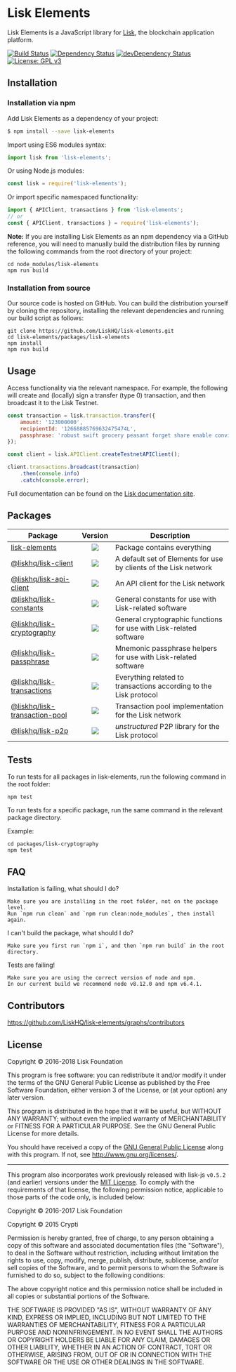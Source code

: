 # Lisk Elements

Lisk Elements is a JavaScript library for [Lisk][Lisk Core GitHub], the blockchain application platform.

[![Build Status](https://jenkins.lisk.io/buildStatus/icon?job=lisk-elements/development)](https://jenkins.lisk.io/job/lisk-elements/job/development/)
<a href="https://david-dm.org/LiskHQ/lisk-elements"><img src="https://david-dm.org/LiskHQ/lisk-elements.svg" alt="Dependency Status"></a>
<a href="https://david-dm.org/LiskHQ/lisk-elements/?type=dev"><img src="https://david-dm.org/LiskHQ/lisk-elements/dev-status.svg" alt="devDependency Status"></a>
[![License: GPL v3](https://img.shields.io/badge/License-GPL%20v3-blue.svg)](http://www.gnu.org/licenses/gpl-3.0)

## Installation

### Installation via npm

Add Lisk Elements as a dependency of your project:

```sh
$ npm install --save lisk-elements
```

Import using ES6 modules syntax:

```js
import lisk from 'lisk-elements';
```

Or using Node.js modules:

```js
const lisk = require('lisk-elements');
```

Or import specific namespaced functionality:

```js
import { APIClient, transactions } from 'lisk-elements';
// or
const { APIClient, transactions } = require('lisk-elements');
```

**Note:** If you are installing Lisk Elements as an npm dependency via a GitHub reference, you will need to manually build the distribution files by running the following commands from the root directory of your project:

```
cd node_modules/lisk-elements
npm run build
```

### Installation from source

Our source code is hosted on GitHub. You can build the distribution yourself by cloning the repository, installing the relevant dependencies and running our build script as follows:

```
git clone https://github.com/LiskHQ/lisk-elements.git
cd lisk-elements/packages/lisk-elements
npm install
npm run build
```

## Usage

Access functionality via the relevant namespace. For example, the following will create and (locally) sign a transfer (type 0) transaction, and then broadcast it to the Lisk Testnet.

```js
const transaction = lisk.transaction.transfer({
	amount: '123000000',
	recipientId: '12668885769632475474L',
	passphrase: 'robust swift grocery peasant forget share enable convince deputy road keep cheap',
});

const client = lisk.APIClient.createTestnetAPIClient();

client.transactions.broadcast(transaction)
	.then(console.info)
	.catch(console.error);
```

Full documentation can be found on the [Lisk documentation site][].

## Packages

| Package                                                 |                                                      Version                                                      | Description                                                        |
| ------------------------------------------------------- | :---------------------------------------------------------------------------------------------------------------: | ------------------------------------------------------------------ |
| [lisk-elements](/packages/lisk-elements)                 |       [![](https://img.shields.io/badge/npm-v2.0.0-green.svg)](https://www.npmjs.com/package/lisk-elements)       | Package contains everything                                        |
| [@liskhq/lisk-client](/packages/lisk-client)             |    [![](https://img.shields.io/badge/npm-v2.0.0-green.svg)](https://www.npmjs.com/package/@liskhq/lisk-client)    | A default set of Elements for use by clients of the Lisk network   |
| [@liskhq/lisk-api-client](/packages/lisk-api-client)     |  [![](https://img.shields.io/badge/npm-v2.0.0-green.svg)](https://www.npmjs.com/package/@liskhq/lisk-api-client)  | An API client for the Lisk network                                 |
| [@liskhq/lisk-constants](/packages/lisk-constants)       |  [![](https://img.shields.io/badge/npm-v1.2.0-green.svg)](https://www.npmjs.com/package/@liskhq/lisk-constants)   | General constants for use with Lisk-related software               |
| [@liskhq/lisk-cryptography](/packages/lisk-cryptography) | [![](https://img.shields.io/badge/npm-v2.0.0-green.svg)](https://www.npmjs.com/package/@liskhq/lisk-cryptography) | General cryptographic functions for use with Lisk-related software |
| [@liskhq/lisk-passphrase](/packages/lisk-passphrase)     |  [![](https://img.shields.io/badge/npm-v2.0.0-green.svg)](https://www.npmjs.com/package/@liskhq/lisk-passphrase)  | Mnemonic passphrase helpers for use with Lisk-related software     |
| [@liskhq/lisk-transactions](/packages/lisk-transactions) | [![](https://img.shields.io/badge/npm-v2.1.0_alpha.0-green.svg)](https://www.npmjs.com/package/@liskhq/lisk-transactions) | Everything related to transactions according to the Lisk protocol  |
| [@liskhq/lisk-transaction-pool](/packages/lisk-transaction-pool) | [![](https://img.shields.io/badge/npm-v0.1.0_alpha.0-green.svg)](https://www.npmjs.com/package/@liskhq/lisk-transaction-pool) | Transaction pool implementation for the Lisk network  |
| [@liskhq/lisk-p2p](/packages/lisk-p2p) | [![](https://img.shields.io/badge/npm-v0.1.0_alpha.0-green.svg)](https://www.npmjs.com/package/@liskhq/lisk-p2p) | _unstructured_ P2P library for the Lisk protocol  |

## Tests

To run tests for all packages in lisk-elements, run the following command in the root folder:

```
npm test
```

To run tests for a specific package, run the same command in the relevant package directory.

Example:

```
cd packages/lisk-cryptography
npm test
```

## FAQ

Installation is failing, what should I do?

```
Make sure you are installing in the root folder, not on the package level.
Run `npm run clean` and `npm run clean:node_modules`, then install again.
```

I can't build the package, what should I do?

```
Make sure you first run `npm i`, and then `npm run build` in the root directory.
```

Tests are failing!

```
Make sure you are using the correct version of node and npm.
In our current build we recommend node v8.12.0 and npm v6.4.1.
```



## Contributors

https://github.com/LiskHQ/lisk-elements/graphs/contributors

## License

Copyright © 2016-2018 Lisk Foundation

This program is free software: you can redistribute it and/or modify it under the terms of the GNU General Public License as published by the Free Software Foundation, either version 3 of the License, or (at your option) any later version.

This program is distributed in the hope that it will be useful, but WITHOUT ANY WARRANTY; without even the implied warranty of MERCHANTABILITY or FITNESS FOR A PARTICULAR PURPOSE. See the GNU General Public License for more details.

You should have received a copy of the [GNU General Public License](https://github.com/LiskHQ/lisk-elements/tree/master/LICENSE) along with this program.  If not, see <http://www.gnu.org/licenses/>.

***

This program also incorporates work previously released with lisk-js `v0.5.2` (and earlier) versions under the [MIT License](https://opensource.org/licenses/MIT). To comply with the requirements of that license, the following permission notice, applicable to those parts of the code only, is included below:

Copyright © 2016-2017 Lisk Foundation

Copyright © 2015 Crypti

Permission is hereby granted, free of charge, to any person obtaining a copy of this software and associated documentation files (the "Software"), to deal in the Software without restriction, including without limitation the rights to use, copy, modify, merge, publish, distribute, sublicense, and/or sell copies of the Software, and to permit persons to whom the Software is furnished to do so, subject to the following conditions:

The above copyright notice and this permission notice shall be included in all copies or substantial portions of the Software.

THE SOFTWARE IS PROVIDED "AS IS", WITHOUT WARRANTY OF ANY KIND, EXPRESS OR IMPLIED, INCLUDING BUT NOT LIMITED TO THE WARRANTIES OF MERCHANTABILITY, FITNESS FOR A PARTICULAR PURPOSE AND NONINFRINGEMENT. IN NO EVENT SHALL THE AUTHORS OR COPYRIGHT HOLDERS BE LIABLE FOR ANY CLAIM, DAMAGES OR OTHER LIABILITY, WHETHER IN AN ACTION OF CONTRACT, TORT OR OTHERWISE, ARISING FROM, OUT OF OR IN CONNECTION WITH THE SOFTWARE OR THE USE OR OTHER DEALINGS IN THE SOFTWARE.


[Lisk Core GitHub]: https://github.com/LiskHQ/lisk
[Lisk documentation site]: https://lisk.io/documentation/lisk-elements
